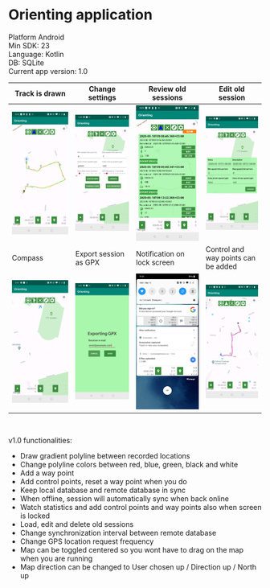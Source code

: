 # Orienting application<br />
Platform Android<br />
Min SDK: 23<br />
Language: Kotlin<br />
DB: SQLite<br />
Current app version: 1.0<br />

| Track is drawn     | Change settings      |  Review old sessions      |  Edit old session     | 
|------------|-------------|-------------|-------------|
| ![Screenshot](screenshots/Track1.jpg) | ![Screenshot](screenshots/Options.jpg)| ![Screenshot](screenshots/OldSessions.jpg)| ![Screenshot](screenshots/EditOldSession.jpg)|
|  Compass      |  Export session as GPX      |  Notification on lock screen     |   Control and way points can be added    | 
| ![screenshot](screenshots/Compass.jpg)| ![screenshot](screenshots/ExportGPX.jpg)| ![screenshot](screenshots/Notification.jpg)|![screenshot](screenshots/Track2.jpg)|


<br/>

v1.0 functionalities:
* Draw gradient polyline between recorded locations
* Change polyline colors between red, blue, green, black and white
* Add a way point
* Add control points, reset a way point when you do
* Keep local database and remote database in sync
* When offline, session will automatically sync when back online
* Watch statistics and add control points and way points also when screen is locked
* Load, edit and delete old sessions
* Change synchronization interval between remote database
* Change GPS location request frequency
* Map can be toggled centered so you wont have to drag on the map when you are running
* Map direction can be changed to User chosen up / Direction up / North up